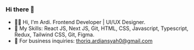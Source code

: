 ### Hi there 👋

- 👋🏻 Hi, I'm Ardi. Frontend Developer | UI/UX Designer.
- 🎯 My Skills: React JS, Next JS, Git, HTML, CSS, Javascript, Typescript, Redux, Tailwind CSS, Git, Figma.
- 📧 For business inquiries: thoriq.ardiansyah0@gmail.com
<!--
**thoriqardiansyah/thoriqardiansyah** is a ✨ _special_ ✨ repository because its `README.md` (this file) appears on your GitHub profile.

Here are some ideas to get you started:

- 🔭 I’m currently working on ...
- 🌱 I’m currently learning ...
- 👯 I’m looking to collaborate on ...
- 🤔 I’m looking for help with ...
- 💬 Ask me about ...
- 📫 How to reach me: ...
- 😄 Pronouns: ...
- ⚡ Fun fact: ...
-->
